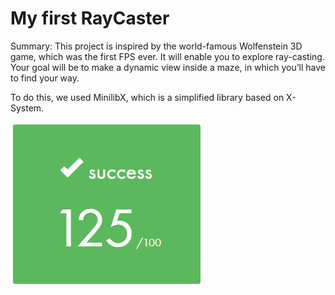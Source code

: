 # My first RayCaster
 Summary: This project is inspired by the world-famous Wolfenstein 3D game, which
 was the first FPS ever. It will enable you to explore ray-casting. Your goal will be to
 make a dynamic view inside a maze, in which you’ll have to find your way.

 To do this, we used MinilibX, which is a simplified library based on X-System. 

![grade](final.png)